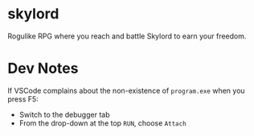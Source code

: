 # skylord

Rogulike RPG where you reach and battle Skylord to earn your freedom.

# Dev Notes

If VSCode complains about the non-existence of `program.exe` when you press F5:

- Switch to the debugger tab
- From the drop-down at the top `RUN`, choose `Attach`
